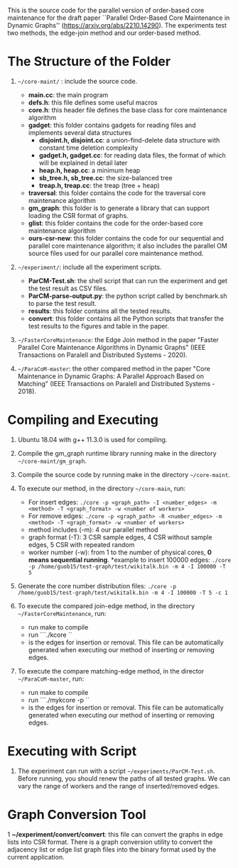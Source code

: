 
This is the source code for the parallel version of order-based core maintenance for the draft paper ``Parallel Order-Based Core Maintenance in Dynamic Graphs'' (https://arxiv.org/abs/2210.14290). The experiments test two methods, the edge-join method and our order-based method.

# The Structure of the Folder
1. ```~/core-maint/``` : include the source code.
   * **main.cc**: the main program 
   * **defs.h**: this file defines some useful macros
   * **core.h**: this header file defines the base class for core maintenance algorithm
   * **gadget**: this folder contains gadgets for reading files and implements several data structures
       * **disjoint.h, disjoint.cc**: a union-find-delete data structure with constant time deletion complexity
       * **gadget.h, gadget.cc**: for reading data files, the format of which will be explained in detail later
       * **heap.h, heap.cc**: a minimum heap
       * **sb_tree.h, sb_tree.cc**: the size-balanced tree
       * **treap.h, treap.cc**: the treap (tree + heap)
   * **traversal**: this folder contains the code for the traversal core maintenance algorithm
   * **gm_graph**: this folder is to generate a library that can support loading the CSR format of graphs. 
   * **glist**: this folder contains the code for the order-based core maintenance algorithm
   * **ours-csr-new**: this folder contains the code for our sequential and parallel core maintenance algorithm; it also includes the parallel OM source    files used for our parallel core maintenance method.


2. ```~/experiment/```: include all the experiment scripts.
   * **ParCM-Test.sh**: the shell script that can run the experiment and get the test result as CSV files.
   * **ParCM-parse-output.py**: the python script called by benchmark.sh to parse the test result.
   * **results**: this folder contains all the tested results. 
   * **convert**: this folder contains all the Python scripts that transfer the test results to the figures and table in the paper.

3. ```~/FasterCoreMaintenance```: the Edge Join method in the paper "Faster Parallel Core Maintenance Algorithms in Dynamic Graphs" (IEEE Transactions on Paralell and Distributed Systems - 2020). 

4. ```~/ParaCoM-master```: the other compared method in the paper "Core Maintenance in Dynamic Graphs: A Parallel Approach Based on Matching" (IEEE Transactions on Paralell and Distributed Systems - 2018).


# Compiling and Executing

1. Ubuntu 18.04 with g++  11.3.0 is used for compiling.

1. Compile the gm_graph runtime library running make in the directory ```~/core-maint/gm_graph```.

1. Compile the source code by running make in the directory ```~/core-maint```.

1. To execute our method, in the directory ```~/core-main```, run:

    * For insert edges: ```./core -p <graph_path> -I <number_edges> -m <method> -T <graph_format> -w <number of workers>```
    * For remove edges: ```./core -p <graph_path> -R <number_edges> -m <method> -T <graph_format> -w <number of workers>```
    * method includes (-m): 4 our parallel method
    * graph format (-T): 3 CSR sample edges, 4 CSR without sample edges, 5 CSR with repeated random
    * worker number (-w): from 1 to the number of physical cores, __0 means sequential running__.
    *example to insert 100000 edges: ```./core -p /home/guob15/test-graph/test/wikitalk.bin -m 4 -I 100000 -T 5 ```
1. Generate the core number distribution files: ```./core -p /home/guob15/test-graph/test/wikitalk.bin -m 4 -I 100000 -T 5 -c 1```

1. To execute the compared join-edge method, in the directory ```~/FasterCoreMaintenance```, run:
    * run make to compile
    * run ```./kcore <graph-file> <edge-file> <workers>``
    * <edge-file> is the edges for insertion or removal. This file can be automatically generated when executing our method of inserting or removing edges. 

1. To execute the compare matching-edge method, in the director ```~/ParaCoM-master```, run:
    * run make to compile
    * run ```./mykcore -p <graph-file> <edge-file> <workers>``
    * <edge-file> is the edges for insertion or removal. This file can be automatically generated when executing our method of inserting or removing edges. 


# Executing with Script

1. The experiment can run with a script ```~/experiments/ParCM-Test.sh```. Before running, you should renew the paths of all tested graphs. We can vary the range of workers and the range of inserted/removed edges.  


# Graph Conversion Tool
1 **~/experiment/convert/convert**: this file can convert the graphs in edge lists into CSR format. There is a graph conversion utility to convert the adjacency list or edge list graph files into the binary format used by the current application. 


